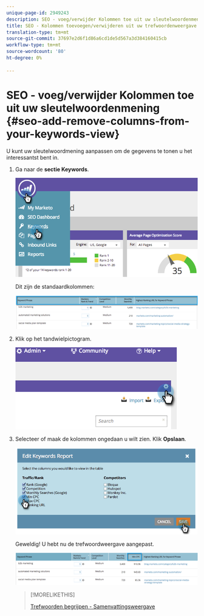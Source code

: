 ```yaml
---
unique-page-id: 2949243
description: SEO - voeg/verwijder Kolommen toe uit uw sleutelwoordenmening - Marketo Docs - de Documentatie van het Product
title: SEO - Kolommen toevoegen/verwijderen uit uw trefwoordenweergave
translation-type: tm+mt
source-git-commit: 37697e2d6f1d86a6cd1de5d567a3d384160415cb
workflow-type: tm+mt
source-wordcount: '80'
ht-degree: 0%

---
```



# SEO - voeg/verwijder Kolommen toe uit uw sleutelwoordenmening {#seo-add-remove-columns-from-your-keywords-view}

U kunt uw sleutelwoordmening aanpassen om de gegevens te tonen u het interessantst bent in.

1. Ga naar de **sectie Keywords**.

   ![](assets/image2014-9-18-13-3a37-3a31.png)

   Dit zijn de standaardkolommen:

   ![](assets/image2014-9-18-13-3a37-3a36.png)

1. Klik op het tandwielpictogram.

   ![](assets/image2014-9-18-13-3a37-3a39.png)

1. Selecteer of maak de kolommen ongedaan u wilt zien. Klik **Opslaan**.

   ![](assets/image2014-9-18-13-3a37-3a42.png)

   Geweldig! U hebt nu de trefwoordweergave aangepast.

   ![](assets/image2014-9-18-13-3a37-3a46.png)

   >[!MORELIKETHIS]
   >
   >[Trefwoorden begrijpen - Samenvattingsweergave](/help/marketo/product-docs/additional-apps/seo/keywords/seo-understanding-keywords.md)

